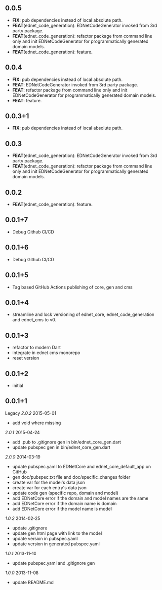 ## 0.0.5

 - **FIX**: pub dependencies instead of local absolute path.
 - **FEAT**(ednet_code_generation): EDNetCodeGenerator invoked from 3rd party package.
 - **FEAT**(ednet_code_generation): refactor package from command line only and init EDNetCodeGenerator for programmatically generated domain models.
 - **FEAT**(ednet_code_generation): feature.

## 0.0.4

 - **FIX**: pub dependencies instead of local absolute path.
 - **FEAT**: EDNetCodeGenerator invoked from 3rd party package.
 - **FEAT**: refactor package from command line only and init EDNetCodeGenerator for programmatically generated domain models.
 - **FEAT**: feature.

## 0.0.3+1

 - **FIX**: pub dependencies instead of local absolute path.

## 0.0.3

 - **FEAT**(ednet_code_generation): EDNetCodeGenerator invoked from 3rd party package.
 - **FEAT**(ednet_code_generation): refactor package from command line only and init EDNetCodeGenerator for programmatically generated domain models.

## 0.0.2

 - **FEAT**(ednet_code_generation): feature.

## 0.0.1+7 
+ Debug Github CI/CD
 
## 0.0.1+6 
+ Debug Github CI/CD
 
## 0.0.1+5 
+ Tag based GitHub Actions publishing of core, gen and cms

## 0.0.1+4 
+ streamline and lock versioning of ednet_core, ednet_code_generation and ednet_cms to v0.

## 0.0.1+3 
+ refactor to modern Dart
+ integrate in ednet cms monorepo
+ reset version

## 0.0.1+2
+ initial 
## 0.0.1+1
Legacy
*2.0.2* 2015-05-01

+ add void where missing

*2.0.1* 2015-04-24

+ add .pub to .gitignore gen in bin/ednet_core_gen.dart
+ update pubspec gen in bin/ednet_core_gen.dart

*2.0.0* 2014-03-19

+ update pubspec.yaml to EDNetCore and ednet_core_default_app on GitHub
+ gen doc/pubspec.txt file and doc/specific_changes folder
+ create var for the model's data json
+ create var for each entry's data json
+ update code gen (specific repo, domain and model)
+ add EDNetCore error if the domain and model names are the same
+ add EDNetCore error if the domain name is domain
+ add EDNetCore error if the model name is model

*1.0.2* 2014-02-25

+ update .gitignore
+ update gen html page with link to the model
+ update version in pubspec.yaml
+ update version in generated pubspec.yaml

*1.0.1* 2013-11-10

+ update pubspec.yaml and .gitignore gen

*1.0.0* 2013-11-08

+ update README.md

